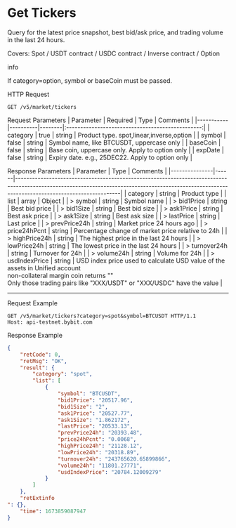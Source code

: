 # Get Tickers
Query for the latest price snapshot, best bid/ask price, and trading volume in the last 24 hours.

Covers: Spot / USDT contract / USDC contract / Inverse contract / Option

info

If category=option, symbol or baseCoin must be passed.


HTTP Request
```http
GET /v5/market/tickers
```


Request Parameters
| Parameter | Required | Type   |                     Comments                     |
|-----------|----------|--------|:------------------------------------------------:|
| category  | true     | string | Product type. spot,linear,inverse,option         |
| symbol    | false    | string | Symbol name, like BTCUSDT, uppercase only        |
| baseCoin  | false    | string | Base coin, uppercase only. Apply to option only  |
| expDate   | false    | string | Expiry date. e.g., 25DEC22. Apply to option only |


Response Parameters
|    Parameter    |  Type  |                                                                                              Comments                                                                                             |
|---------------|------|-------------------------------------------------------------------------------------------------------------------------------------------------------------------------------------------------|
| category        | string | Product type                                                                                                                                                                                      |
| list            | array  | Object                                                                                                                                                                                            |
| > symbol        | string | Symbol name                                                                                                                                                                                       |
| > bid1Price     | string | Best bid price                                                                                                                                                                                    |
| > bid1Size      | string | Best bid size                                                                                                                                                                                     |
| > ask1Price     | string | Best ask price                                                                                                                                                                                    |
| > ask1Size      | string | Best ask size                                                                                                                                                                                     |
| > lastPrice     | string | Last price                                                                                                                                                                                        |
| > prevPrice24h  | string | Market price 24 hours ago                                                                                                                                                                         |
| > price24hPcnt  | string | Percentage change of market price relative to 24h                                                                                                                                                 |
| > highPrice24h  | string | The highest price in the last 24 hours                                                                                                                                                            |
| > lowPrice24h   | string | The lowest price in the last 24 hours                                                                                                                                                             |
| > turnover24h   | string | Turnover for 24h                                                                                                                                                                                  |
| > volume24h     | string | Volume for 24h                                                                                                                                                                                    |
| > usdIndexPrice | string | USD index price used to calculate USD value of the assets in Unified account<br>non-collateral margin coin returns ""<br>Only those trading pairs like "XXX/USDT" or "XXX/USDC" have the value |

---

Request Example
```http
GET /v5/market/tickers?category=spot&symbol=BTCUSDT HTTP/1.1
Host: api-testnet.bybit.com
```

Response Example
```json
{
    "retCode": 0,
    "retMsg": "OK",
    "result": {
        "category": "spot",
        "list": [
            {
                "symbol": "BTCUSDT",
                "bid1Price": "20517.96",
                "bid1Size": "2",
                "ask1Price": "20527.77",
                "ask1Size": "1.862172",
                "lastPrice": "20533.13",
                "prevPrice24h": "20393.48",
                "price24hPcnt": "0.0068",
                "highPrice24h": "21128.12",
                "lowPrice24h": "20318.89",
                "turnover24h": "243765620.65899866",
                "volume24h": "11801.27771",
                "usdIndexPrice": "20784.12009279"
            }
        ]
    },
    "retExtinfo
": {},
    "time": 1673859087947
}
```

